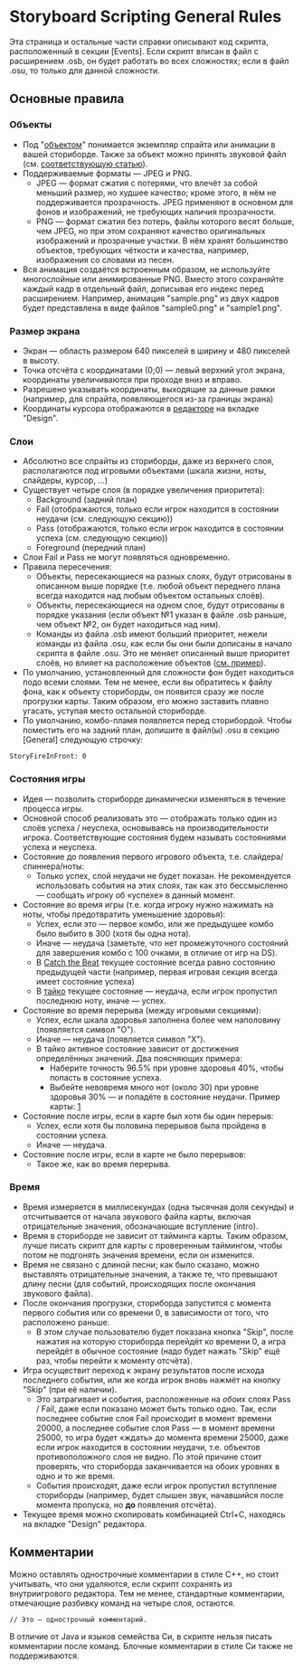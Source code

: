 # Storyboard Scripting General Rules

Эта страница и остальные части справки описывают код скрипта, расположенный в секции \[Events\]. Если скрипт вписан в файл с расширением .osb, он будет работать во всех сложностях; если в файл .osu, то только для данной сложности.

## Основные правила

### Объекты

- Под "[объектом](/wiki/Storyboard_Scripting/Objects)" понимается экземпляр спрайта или анимации в вашей сториборде. Также за объект можно принять звуковой файл (см. [соответствующую статью](/wiki/Storyboard_Scripting/Audio)).
- Поддерживаемые форматы — JPEG и PNG.
  - JPEG — формат сжатия с потерями, что влечёт за собой меньший размер, но худшее качество; кроме этого, в нём не поддерживается прозрачность. JPEG применяют в основном для фонов и изображений, не требующих наличия прозрачности.
  - PNG — формат сжатия без потерь, файлы которого весят больше, чем JPEG, но при этом сохраняют качество оригинальных изображений и прозрачные участки. В нём хранят большинство объектов, требующих чёткости и качества, например, изображения со словами из песен.
- Вся анимация создаётся встроенным образом, не используйте многослойные или анимированные PNG. Вместо этого сохраняйте каждый кадр в отдельный файл, дописывая его индекс перед расширением. Например, анимация "sample.png" из двух кадров будет представлена в виде файлов "sample0.png" и "sample1.png".

### Размер экрана

- Экран — область размером 640 пикселей в ширину и 480 пикселей в высоту.
- Точка отсчёта с координатами (0;0) — левый верхний угол экрана, координаты увеличиваются при проходе вниз и вправо.
- Разрешено указывать координаты, выходящие за данные рамки (например, для спрайта, появляющегося из-за границы экрана)
- Координаты курсора отображаются в [редакторе](/wiki/Beatmap_Editor) на вкладке "Design".

### Слои

- Абсолютно все спрайты из сториборды, даже из верхнего слоя, располагаются *под* игровыми объектами (шкала жизни, ноты, слайдеры, курсор, …)
- Существует четыре слоя (в порядке увеличения приоритета):
  - Background (задний план)
  - Fail (отображаются, только если игрок находится в состоянии неудачи (см. следующую секцию))
  - Pass (отображаются, только если игрок находится в состоянии успеха (см. следующую секцию))
  - Foreground (передний план)
- Слои Fail и Pass не могут появляться одновременно.
- Правила пересечения:
  - Объекты, пересекающиеся на разных слоях, будут отрисованы в описанном выше порядке (т.е. любой объект переднего плана всегда находится над любым объектом остальных слоёв).
  - Объекты, пересекающиеся на одном слое, будут отрисованы в порядке указания (если объект №1 указан в файле .osb раньше, чем объект №2, он будет находиться над ним).
  - Команды из файла .osb имеют больший приоритет, нежели команды из файла .osu, как если бы они были дописаны в начало скрипта в файле .osu. Это не меняет описанный выше приоритет слоёв, но влияет на расположение объектов ([см. пример](https://osu.ppy.sh/community/forums/topics/1869?start=469997)).
- По умолчанию, установленный для сложности фон будет находиться подо всеми слоями. Тем не менее, если вы обратитесь к файлу фона, как к объекту сториборды, он появится сразу же после прогрузки карты. Таким образом, его можно заставить плавно угасать, уступая место остальной сториборде.
- По умолчанию, комбо-пламя появляется перед сторибордой. Чтобы поместить его на задний план, допишите в файл(ы) .osu в секцию \[General\] следующую строчку:

`StoryFireInFront: 0`

### Состояния игры

- Идея — позволить сториборде динамически изменяться в течение процесса игры.
- Основной способ реализовать это — отображать только один из слоёв успеха / неуспеха, основываясь на производительности игрока. Соответствующие состояния будем называть состояниями успеха и неуспеха.
- Состояние до появления первого игрового объекта, т.е. слайдера/спиннера/ноты:
  - Только успех, слой неудачи не будет показан. Не рекомендуется использовать события на этих слоях, так как это бессмысленно — сообщать игроку об «успехе» в данный момент.
- Состояние во время игры (т.е. когда игроку нужно нажимать на ноты, чтобы предотвратить уменьшение здоровья):
  - Успех, если это — первое комбо, или же предыдущее комбо было выбито в 300 (хотя бы одна нота).
  - Иначе — неудача (заметьте, что нет промежуточного состояний для завершения комбо с 100 очками, в отличие от игр на DS).
  - В [Catch the Beat](/wiki/Game_mode/osu!catch) текущее состояние всегда равно состоянию предыдущей части (например, первая игровая секция всегда имеет состояние успеха)
  - В [тайко](/wiki/Game_mode/osu!taiko) текущее состояние — неудача, если игрок пропустил последнюю ноту, иначе — успех.
- Состояние во время перерыва (между игровыми секциями):
  - Успех, если шкала здоровья заполнена более чем наполовину (появляется символ "O").
  - Иначе — неудача (появляется символ "X").
  - В тайко активное состояние зависит от достижения определённых значений. Два поясняющих примера:
    - Наберите точность 96.5% при уровне здоровья 40%, чтобы попасть в состояние успеха.
    - Выбейте невовремя много нот (около 30) при уровне здоровья 30% — и попадёте в состояние неудачи. Пример карты: [1](https://osu.ppy.sh/beatmapsets/18005#taiko/69556)
- Состояние после игры, если в карте был хотя бы один перерыв:
  - Успех, если хотя бы половина перерывов была пройдена в состоянии успеха.
  - Иначе — неудача.
- Состояние после игры, если в карте не было перерывов:
  - Такое же, как во время перерыва.

### Время

- Время измеряется в миллисекундах (одна тысячная доля секунды) и отсчитывается от начала звукового файла карты, включая отрицательные значения, обозначающие вступление (intro).
- Время в сториборде не зависит от тайминга карты. Таким образом, лучше писать скрипт для карты с проверенным таймингом, чтобы потом не подгонять значения времени, если он изменится.
- Время не связано с длиной песни; как было сказано, можно выставлять отрицательные значения, а также те, что превышают длину песни (для событий, происходящих после окончания звукового файла).
- После окончания прогрузки, сториборда запустится с момента первого события или со времени 0, в зависимости от того, что расположено раньше.
  - В этом случае пользователю будет показана кнопка "Skip", после нажатия на которую сториборда перейдёт ко времени 0, а игра перейдёт в обычное состояние (надо будет нажать "Skip" ещё раз, чтобы перейти к моменту отсчёта).
- Игра осуществит переход к экрану результатов после исхода последнего события, или же когда игрок вновь нажмёт на кнопку "Skip" (при её наличии).
  - Это затрагивает и события, расположенные на *обоих* слоях Pass / Fail, даже если показано может быть только одно. Так, если последнее событие слоя Fail происходит в момент времени 20000, а последнее событие слоя Pass — в момент времени 25000, то игра будет «ждать» до момента времени 25000, даже если игрок находится в состоянии неудачи, т.е. объектов противоположного слоя не видно. По этой причине стоит проверять, что сториборда заканчивается на обоих уровнях в одно и то же время.
  - События происходят, даже если игрок пропустил вступление сториборды (например, будет слышен звук, начавшийся после момента пропуска, но **до** появления отсчёта).
- Текущее время можно скопировать комбинацией Ctrl+C, находясь на вкладке "Design" редактора.

## Комментарии

Можно оставлять однострочные комментарии в стиле C++, но стоит учитывать, что они удаляются, если скрипт сохранять из внутриигрового редактора. Тем не менее, стандартные комментарии, отмечающие разбивку команд на четыре слоя, остаются.

`// Это — однострочный комментарий.`

В отличие от Java и языков семейства Си, в скрипте нельзя писать комментарии после команд. Блочные комментарии в стиле Си также не поддерживаются.
